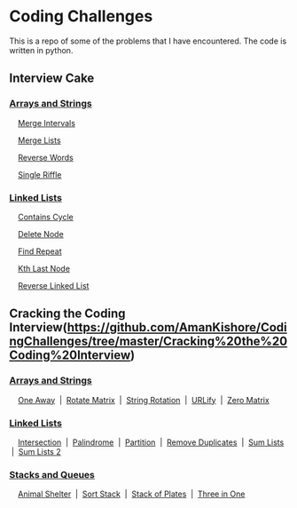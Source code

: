 # Coding Challenges

This is a repo of some of the problems that I have encountered. The code is written in python.

## Interview Cake

### [Arrays and Strings](https://github.com/AmanKishore/CodingChallenges/tree/master/Interview%20Cake/Arrays%20and%20Strings)
&nbsp;&nbsp;&nbsp;&nbsp;[Merge Intervals](https://github.com/AmanKishore/CodingChallenges/blob/master/Interview%20Cake/Arrays%20and%20Strings/MergeIntervals.py)

&nbsp;&nbsp;&nbsp;&nbsp;[Merge Lists](https://github.com/AmanKishore/CodingChallenges/blob/master/Interview%20Cake/Arrays%20and%20Strings/MergeLists.py)

&nbsp;&nbsp;&nbsp;&nbsp;[Reverse Words](https://github.com/AmanKishore/CodingChallenges/blob/master/Interview%20Cake/Arrays%20and%20Strings/ReverseWords.py)

&nbsp;&nbsp;&nbsp;&nbsp;[Single Riffle](https://github.com/AmanKishore/CodingChallenges/blob/master/Interview%20Cake/Arrays%20and%20Strings/SingleRiffle.py)

### [Linked Lists](https://github.com/AmanKishore/CodingChallenges/tree/master/Interview%20Cake/Linked%20Lists)
&nbsp;&nbsp;&nbsp;&nbsp;[Contains Cycle](https://github.com/AmanKishore/CodingChallenges/blob/master/Interview%20Cake/Linked%20Lists/ContainsCycle.py)

&nbsp;&nbsp;&nbsp;&nbsp;[Delete Node](https://github.com/AmanKishore/CodingChallenges/blob/master/Interview%20Cake/Linked%20Lists/DeleteNode.py)

&nbsp;&nbsp;&nbsp;&nbsp;[Find Repeat](https://github.com/AmanKishore/CodingChallenges/blob/master/Interview%20Cake/Linked%20Lists/FindRepeat.py)

&nbsp;&nbsp;&nbsp;&nbsp;[Kth Last Node](https://github.com/AmanKishore/CodingChallenges/blob/master/Interview%20Cake/Linked%20Lists/KthLastNode.py)

&nbsp;&nbsp;&nbsp;&nbsp;[Reverse Linked List](https://github.com/AmanKishore/CodingChallenges/blob/master/Interview%20Cake/Linked%20Lists/ReverseLinkedList.py)


## Cracking the Coding Interview(https://github.com/AmanKishore/CodingChallenges/tree/master/Cracking%20the%20Coding%20Interview)

### [Arrays and Strings](https://github.com/AmanKishore/CodingChallenges/tree/master/Cracking%20the%20Coding%20Interview/Arrays%20and%20Strings)
&nbsp;&nbsp;&nbsp;&nbsp;[One Away](https://github.com/AmanKishore/CodingChallenges/blob/master/Cracking%20the%20Coding%20Interview/Arrays%20and%20Strings/OneAway.py)
&nbsp;|&nbsp;&nbsp;[Rotate Matrix](https://github.com/AmanKishore/CodingChallenges/blob/master/Cracking%20the%20Coding%20Interview/Arrays%20and%20Strings/RotateMatrix.py)
&nbsp;|&nbsp;&nbsp;[String Rotation](https://github.com/AmanKishore/CodingChallenges/blob/master/Cracking%20the%20Coding%20Interview/Arrays%20and%20Strings/StringRotation.py)
&nbsp;|&nbsp;&nbsp;[URLify](https://github.com/AmanKishore/CodingChallenges/blob/master/Cracking%20the%20Coding%20Interview/Arrays%20and%20Strings/StringRotation.py)
&nbsp;|&nbsp;&nbsp;[Zero Matrix](https://github.com/AmanKishore/CodingChallenges/blob/master/Cracking%20the%20Coding%20Interview/Arrays%20and%20Strings/ZeroMatrix.py)

### [Linked Lists](https://github.com/AmanKishore/CodingChallenges/tree/master/Cracking%20the%20Coding%20Interview/Linked%20List)
&nbsp;&nbsp;&nbsp;&nbsp;[Intersection](https://github.com/AmanKishore/CodingChallenges/blob/master/Cracking%20the%20Coding%20Interview/Linked%20List/Intersection.py)
&nbsp;|&nbsp;&nbsp;[Palindrome](https://github.com/AmanKishore/CodingChallenges/blob/master/Cracking%20the%20Coding%20Interview/Linked%20List/Palindrome.py)
&nbsp;|&nbsp;&nbsp;[Partition](https://github.com/AmanKishore/CodingChallenges/blob/master/Cracking%20the%20Coding%20Interview/Linked%20List/Partition.py)
&nbsp;|&nbsp;&nbsp;[Remove Duplicates](https://github.com/AmanKishore/CodingChallenges/blob/master/Cracking%20the%20Coding%20Interview/Linked%20List/RemoveDuplicates.py)
&nbsp;|&nbsp;&nbsp;[Sum Lists](https://github.com/AmanKishore/CodingChallenges/blob/master/Cracking%20the%20Coding%20Interview/Linked%20List/SumLists.py)
&nbsp;|&nbsp;&nbsp;[Sum Lists 2](https://github.com/AmanKishore/CodingChallenges/blob/master/Cracking%20the%20Coding%20Interview/Linked%20List/SumLists2.py)

### [Stacks and Queues](https://github.com/AmanKishore/CodingChallenges/tree/master/Cracking%20the%20Coding%20Interview/Stacks%20and%20Queues)
&nbsp;&nbsp;&nbsp;&nbsp;[Animal Shelter](https://github.com/AmanKishore/CodingChallenges/blob/master/Cracking%20the%20Coding%20Interview/Stacks%20and%20Queues/AnimalShelter.py)
&nbsp;|&nbsp;&nbsp;[Sort Stack](https://github.com/AmanKishore/CodingChallenges/blob/master/Cracking%20the%20Coding%20Interview/Stacks%20and%20Queues/SortStack.py)
&nbsp;|&nbsp;&nbsp;[Stack of Plates](https://github.com/AmanKishore/CodingChallenges/blob/master/Cracking%20the%20Coding%20Interview/Stacks%20and%20Queues/StackofPlates.py)
&nbsp;|&nbsp;&nbsp;[Three in One](https://github.com/AmanKishore/CodingChallenges/blob/master/Cracking%20the%20Coding%20Interview/Stacks%20and%20Queues/ThreeInOne.py)

